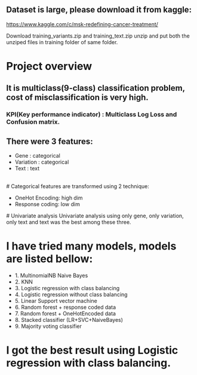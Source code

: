 ## Dataset is large, please download it from kaggle:
 https://www.kaggle.com/c/msk-redefining-cancer-treatment/
 
 Download training_variants.zip and training_text.zip 
 unzip and put both the unziped files in training folder of same folder.

# Project overview
## It is multiclass(9-class) classification problem, cost of misclassification is very high.
### KPI(Key performance indicator) : Multiclass Log Loss  and Confusion matrix.

## There were 3 features:
<ul>
  <li>Gene : categorical</li>
  <li>Variation : categorical</li>
  <li>Text : text</li>
</ul>
</br>
# Categorical features are transformed using 2 technique:
<ul>
  <li>OneHot Encoding: high dim</li>
  <li>Response coding: low dim</li>

</ul>
# Univariate analysis
Univariate analysis using only gene, only variation, only text and 
text was the best among these three.</br>

# I have tried many models, models are listed bellow:

<ul>
 <li>1. MultinomialNB Naive Bayes </li>
 <li>2. KNN</li>
 <li>3. Logistic regression with class balancing</li>
 <li>4. Logistic regression without class balancing</li>
 <li>5. Linear Support vector machine</li>
 <li>6. Random forest + response coded data </li>
 <li>7. Random forest + OneHotEncoded data </li>
 <li>8. Stacked classifier (LR+SVC+NaiveBayes) </li>
 <li>9. Majority voting classifier</li> 
</ul>

# I got the best result using Logistic regression with class balancing.
